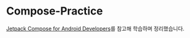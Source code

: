 # Compose-Practice

[Jetpack Compose for Android Developers](https://developer.android.com/courses/jetpack-compose/course)를 참고해 학습하며 정리했습니다.